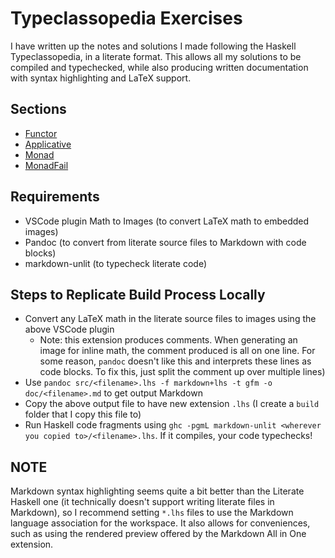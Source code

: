# Typeclassopedia Exercises

I have written up the notes and solutions I made following the Haskell Typeclassopedia, in a literate format. This allows all my solutions to be compiled and typechecked, while also producing written documentation with syntax highlighting and LaTeX support.


## Sections

* [Functor](doc/Functor.md)
* [Applicative](doc/Applicative.md)
* [Monad](doc/Monad.md)
* [MonadFail](doc/MonadFail.md)


## Requirements

* VSCode plugin Math to Images (to convert LaTeX math to embedded images)
* Pandoc (to convert from literate source files to Markdown with code blocks)
* markdown-unlit (to typecheck literate code)


## Steps to Replicate Build Process Locally

* Convert any LaTeX math in the literate source files to images using the above VSCode plugin
  * Note: this extension produces comments. When generating an image for inline math, the comment produced is all on one line. For some reason, `pandoc` doesn't like this and interprets these lines as code blocks. To fix this, just split the comment up over multiple lines)
* Use `pandoc src/<filename>.lhs -f markdown+lhs -t gfm -o doc/<filename>.md` to get output Markdown
* Copy the above output file to have new extension `.lhs` (I create a `build` folder that I copy this file to)
* Run Haskell code fragments using `ghc -pgmL markdown-unlit <wherever you copied to>/<filename>.lhs`. If it compiles, your code typechecks!


## NOTE

Markdown syntax highlighting seems quite a bit better than the Literate Haskell one (it technically doesn't support writing literate files in Markdown), so I recommend setting `*.lhs` files to use the Markdown language association for the workspace. It also allows for conveniences, such as using the rendered preview offered by the Markdown All in One extension.
